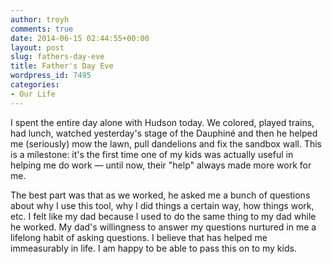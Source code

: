 ```yaml
---
author: troyh
comments: true
date: 2014-06-15 02:44:55+00:00
layout: post
slug: fathers-day-eve
title: Father's Day Eve
wordpress_id: 7495
categories:
- Our Life
---
```


I spent the entire day alone with Hudson today. We colored, played trains, had lunch, watched yesterday's stage of the Dauphiné and then he helped me (seriously) mow the lawn, pull dandelions and fix the sandbox wall. This is a milestone: it's the first time one of my kids was actually useful in helping me do work — until now, their "help" always made more work for me. 

The best part was that as we worked, he asked me a bunch of questions about why I use this tool, why I did things a certain way, how things work, etc. I felt like my dad because I used to do the same thing to my dad while he worked. My dad's willingness to answer my questions nurtured in me a lifelong habit of asking questions. I believe that has helped me immeasurably in life. I am happy to be able to pass this on to my kids.

